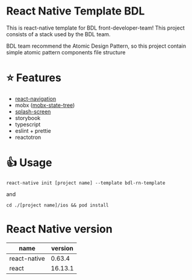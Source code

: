 # React Native Template BDL

This is react-native template for BDL front-developer-team! This project consists of a stack used by the BDL team.

BDL team recommend the Atomic Design Pattern, so this project contain simple atomic pattern components file structure

# ⭐ Features

- [react-navigation](https://reactnavigation.org/)
- mobx ([mobx-state-tree](https://mobx-state-tree.js.org/intro/welcome))
- [splash-screen](https://github.com/crazycodeboy/react-native-splash-screen)
- storybook
- typescript
- eslint + prettie
- reactotron

# 👍 Usage

`react-native init [project name] --template bdl-rn-template`

and

`cd ./[project name]/ios && pod install`

# React Native version

| name         | version |
| ------------ | ------- |
| react-native | 0.63.4  |
| react        | 16.13.1 |
